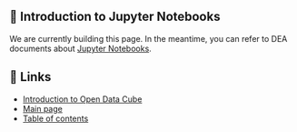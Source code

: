 ## 📝 Introduction to Jupyter Notebooks

We are currently building this page. In the meantime, you can refer to DEA documents about [Jupyter Notebooks](https://docs.dea.ga.gov.au/notebooks/Beginners_guide/01_Jupyter_notebooks.html).


## 📌 Links
* [Introduction to Open Data Cube](intro-open-data-cube.md)
* [Main page](https://gitlab.com/grasped/odc-notebook)
* [Table of contents](../README.md#-table-of-contents)